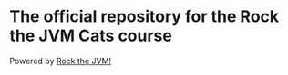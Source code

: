 # The official repository for the Rock the JVM Cats course

Powered by [Rock the JVM!](rockthejvm.com)

